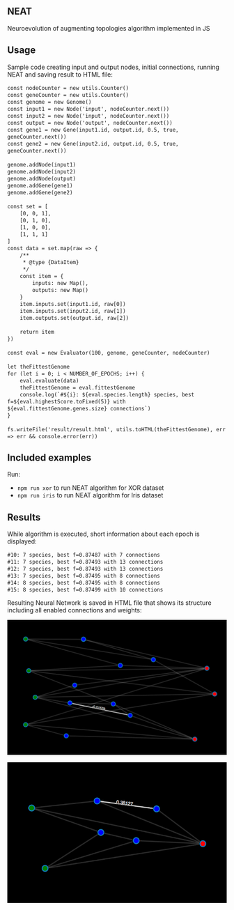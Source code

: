 
## NEAT

Neuroevolution of augmenting topologies algorithm implemented in JS

## Usage

Sample code creating input and output nodes, initial connections, running NEAT and saving result to HTML file:

```
const nodeCounter = new utils.Counter()
const geneCounter = new utils.Counter()
const genome = new Genome()
const input1 = new Node('input', nodeCounter.next())
const input2 = new Node('input', nodeCounter.next())
const output = new Node('output', nodeCounter.next())
const gene1 = new Gene(input1.id, output.id, 0.5, true, geneCounter.next())
const gene2 = new Gene(input2.id, output.id, 0.5, true, geneCounter.next())

genome.addNode(input1)
genome.addNode(input2)
genome.addNode(output)
genome.addGene(gene1)
genome.addGene(gene2)

const set = [
    [0, 0, 1],
    [0, 1, 0],
    [1, 0, 0],
    [1, 1, 1]
]
const data = set.map(raw => {
    /**
     * @type {DataItem}
     */
    const item = {
        inputs: new Map(),
        outputs: new Map()
    }
    item.inputs.set(input1.id, raw[0])
    item.inputs.set(input2.id, raw[1])
    item.outputs.set(output.id, raw[2])

    return item
})

const eval = new Evaluator(100, genome, geneCounter, nodeCounter)

let theFittestGenome
for (let i = 0; i < NUMBER_OF_EPOCHS; i++) {
    eval.evaluate(data)
    theFittestGenome = eval.fittestGenome
    console.log(`#${i}: ${eval.species.length} species, best f=${eval.highestScore.toFixed(5)} with ${eval.fittestGenome.genes.size} connections`)
}

fs.writeFile('result/result.html', utils.toHTML(theFittestGenome), err => err && console.error(err))
```

## Included examples

Run:
 - `npm run xor` to run NEAT algorithm for XOR dataset
 - `npm run iris` to run NEAT algorithm for Iris dataset

## Results

While algorithm is executed, short information about each epoch is displayed:
```
#10: 7 species, best f=0.87487 with 7 connections
#11: 7 species, best f=0.87493 with 13 connections
#12: 7 species, best f=0.87493 with 13 connections
#13: 7 species, best f=0.87495 with 8 connections
#14: 8 species, best f=0.87495 with 8 connections
#15: 8 species, best f=0.87499 with 10 connections
```

Resulting Neural Network is saved in HTML file that shows its structure including all enabled connections and weights:

![iris](https://raw.githubusercontent.com/eug6n6/neat.js/master/result/screenshots/iris.png)

![xor](https://raw.githubusercontent.com/eug6n6/neat.js/master/result/screenshots/xor.png)
